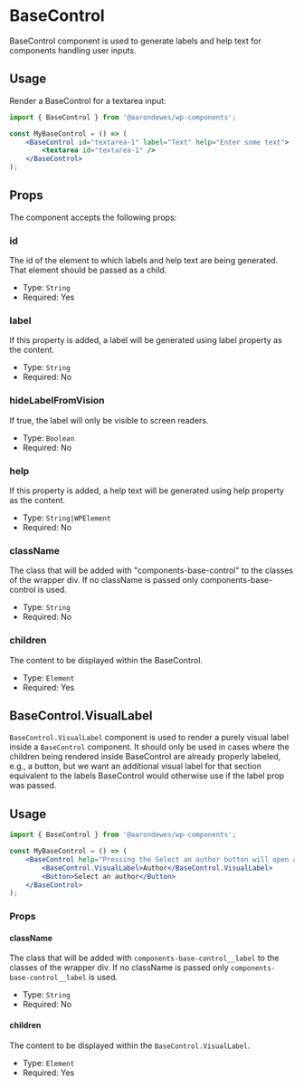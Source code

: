 # BaseControl

BaseControl component is used to generate labels and help text for components handling user inputs.

## Usage

Render a BaseControl for a textarea input:

```jsx
import { BaseControl } from '@aarondewes/wp-components';

const MyBaseControl = () => (
	<BaseControl id="textarea-1" label="Text" help="Enter some text">
		<textarea id="textarea-1" />
	</BaseControl>
);
```

## Props

The component accepts the following props:

### id

The id of the element to which labels and help text are being generated. That element should be passed as a child.

-   Type: `String`
-   Required: Yes

### label

If this property is added, a label will be generated using label property as the content.

-   Type: `String`
-   Required: No

### hideLabelFromVision

If true, the label will only be visible to screen readers.

-   Type: `Boolean`
-   Required: No

### help

If this property is added, a help text will be generated using help property as the content.

-   Type: `String|WPElement`
-   Required: No

### className

The class that will be added with "components-base-control" to the classes of the wrapper div.
If no className is passed only components-base-control is used.

-   Type: `String`
-   Required: No

### children

The content to be displayed within the BaseControl.

-   Type: `Element`
-   Required: Yes

## BaseControl.VisualLabel

`BaseControl.VisualLabel` component is used to render a purely visual label inside a `BaseControl` component.
It should only be used in cases where the children being rendered inside BaseControl are already properly labeled, e.g., a button, but we want an additional visual label for that section equivalent to the labels BaseControl would otherwise use if the label prop was passed.

## Usage

```jsx
import { BaseControl } from '@aarondewes/wp-components';

const MyBaseControl = () => (
	<BaseControl help="Pressing the Select an author button will open a modal that allows an advanced mechanism for author selection">
		<BaseControl.VisualLabel>Author</BaseControl.VisualLabel>
		<Button>Select an author</Button>
	</BaseControl>
);
```

### Props

#### className

The class that will be added with `components-base-control__label` to the classes of the wrapper div.
If no className is passed only `components-base-control__label` is used.

-   Type: `String`
-   Required: No

#### children

The content to be displayed within the `BaseControl.VisualLabel`.

-   Type: `Element`
-   Required: Yes
